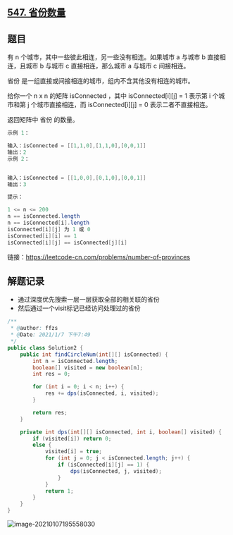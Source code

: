 ## [547. 省份数量](https://leetcode-cn.com/problems/number-of-provinces/)

## 题目

有 n 个城市，其中一些彼此相连，另一些没有相连。如果城市 a 与城市 b 直接相连，且城市 b 与城市 c 直接相连，那么城市 a 与城市 c 间接相连。

省份 是一组直接或间接相连的城市，组内不含其他没有相连的城市。

给你一个 n x n 的矩阵 isConnected ，其中 isConnected[i][j] = 1 表示第 i 个城市和第 j 个城市直接相连，而 isConnected[i][j] = 0 表示二者不直接相连。

返回矩阵中 省份 的数量。

```java
示例 1：

输入：isConnected = [[1,1,0],[1,1,0],[0,0,1]]
输出：2
示例 2：


输入：isConnected = [[1,0,0],[0,1,0],[0,0,1]]
输出：3
```

```java
提示：

1 <= n <= 200
n == isConnected.length
n == isConnected[i].length
isConnected[i][j] 为 1 或 0
isConnected[i][i] == 1
isConnected[i][j] == isConnected[j][i]
```


链接：https://leetcode-cn.com/problems/number-of-provinces


## 解题记录

+ 通过深度优先搜索一层一层获取全部的相关联的省份
+ 然后通过一个visit标记已经访问处理过的省份

```java
/**
 * @author: ffzs
 * @Date: 2021/1/7 下午7:49
 */
public class Solution2 {
    public int findCircleNum(int[][] isConnected) {
        int n = isConnected.length;
        boolean[] visited = new boolean[n];
        int res = 0;

        for (int i = 0; i < n; i++) {
            res += dps(isConnected, i, visited);
        }

        return res;
    }

    private int dps(int[][] isConnected, int i, boolean[] visited) {
        if (visited[i]) return 0;
        else {
            visited[i] = true;
            for (int j = 0; j < isConnected.length; j++) {
                if (isConnected[i][j] == 1) {
                    dps(isConnected, j, visited);
                }
            }
            return 1;
        }
    }
}
```

![image-20210107195558030](https://gitee.com/ffzs/picture_go/raw/master/img/image-20210107195558030.png)